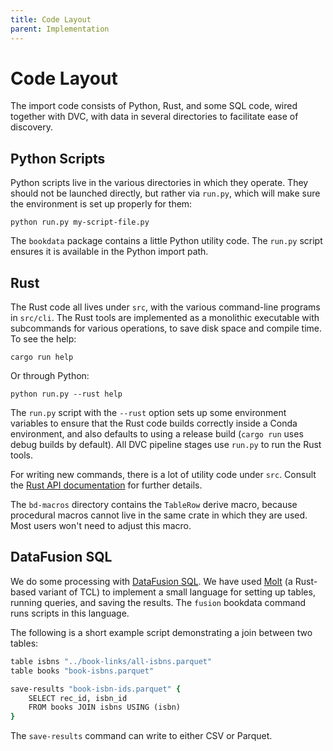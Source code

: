 ```yaml
---
title: Code Layout
parent: Implementation
---
```


# Code Layout

The import code consists of Python, Rust, and some SQL code, wired together with DVC, with data
in several directories to facilitate ease of discovery.

## Python Scripts

Python scripts live in the various directories in which they operate. They should not be launched
directly, but rather via `run.py`, which will make sure the environment is set up properly for them:

    python run.py my-script-file.py

The `bookdata` package contains a little Python utility code.  The `run.py` script ensures it is
available in the Python import path.

## Rust

The Rust code all lives under `src`, with the various command-line programs in `src/cli`.  The Rust
tools are implemented as a monolithic executable with subcommands for various operations, to save
disk space and compile time.  To see the help:

    cargo run help

Or through Python:

    python run.py --rust help

The `run.py` script with the `--rust` option sets up some environment variables to ensure that
the Rust code builds correctly inside a Conda environment, and also defaults to using a release
build (`cargo run` uses debug builds by default).  All DVC pipeline stages use `run.py` to run
the Rust tools.

For writing new commands, there is a lot of utility code under `src`.  Consult the
[Rust API documentation](../apidocs/bookdata/) for further details.

The `bd-macros` directory contains the `TableRow` derive macro, because procedural macros cannot
live in the same crate in which they are used.  Most users won't need to adjust this macro.

## DataFusion SQL

[DF]: https://github.com/apache/arrow-datafusion/
[Molt]: https://wduquette.github.io/molt/

We do some processing with [DataFusion SQL][DF].  We have used [Molt][] (a Rust-based variant of
TCL) to implement a small language for setting up tables, running queries, and saving the results.
The `fusion` bookdata command runs scripts in this language.

The following is a short example script demonstrating a join between two tables:

```tcl
table isbns "../book-links/all-isbns.parquet"
table books "book-isbns.parquet"

save-results "book-isbn-ids.parquet" {
    SELECT rec_id, isbn_id
    FROM books JOIN isbns USING (isbn)
}
```

The `save-results` command can write to either CSV or Parquet.
